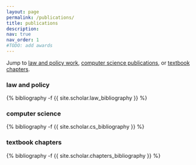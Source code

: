```yaml
---
layout: page
permalink: /publications/
title: publications
description:
nav: true
nav_order: 1
#TODO: add awards
---
```

<!-- _pages/publications.md -->

Jump to <a href="#law">law and policy work</a>, <a href="#cs">computer science publications</a>,  or <a href="#chapters">textbook chapters</a>.

<div class="publications">
<h3 id="law">law and policy</h3>
{% bibliography -f {{ site.scholar.law_bibliography }} %}
</div>


<h3 id="cs">computer science</h3>
<div class="publications">

{% bibliography -f {{ site.scholar.cs_bibliography }} %}

</div>



<h3 id="chapters">textbook chapters</h3>
<div class="publications">

{% bibliography -f {{ site.scholar.chapters_bibliography }} %}

</div>